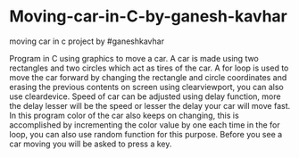 # Moving-car-in-C-by-ganesh-kavhar
moving car in c project by #ganeshkavhar



Program in C using graphics to move a car. A car is made using two rectangles and two circles which act as tires of the car. A for loop is used to move the car forward by changing the rectangle and circle coordinates and erasing the previous contents on screen using clearviewport, you can also use cleardevice. Speed of car can be adjusted using delay function, more the delay lesser will be the speed or lesser the delay your car will move fast. In this program color of the car also keeps on changing, this is accomplished by incrementing the color value by one each time in the for loop, you can also use random function for this purpose. Before you see a car moving you will be asked to press a key.
